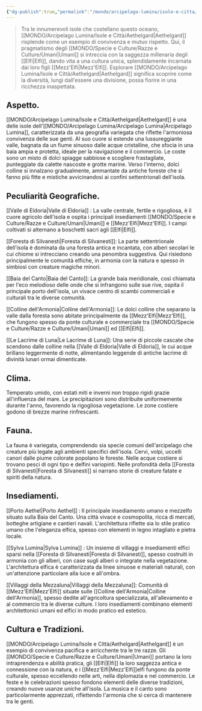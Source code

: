 ```yaml
---
{"dg-publish":true,"permalink":"/mondo/arcipelago-lumina/isole-e-citta/aethelgard/"}
---
```



> Tra le innumerevoli isole che costellano questo oceano, [[MONDO/Arcipelago Lumina/Isole e Città/Aethelgard\|Aethelgard]] risplende come un esempio di convivenza e mutuo rispetto. Qui, il pragmatismo degli [[MONDO/Specie e Culture/Razze e Culture/Umani\|Umani]] si intreccia con la saggezza millenaria degli [[Elfi\|Elfi]], dando vita a una cultura unica, splendidamente incarnata dai loro figli [[Mezz'Elfi\|Mezz'Elfi]]. Esplorare [[MONDO/Arcipelago Lumina/Isole e Città/Aethelgard\|Aethelgard]] significa scoprire come la diversità, lungi dall'essere una divisione, possa fiorire in una ricchezza inaspettata.

## Aspetto.

[[MONDO/Arcipelago Lumina/Isole e Città/Aethelgard\|Aethelgard]] è una delle isole dell'[[MONDO/Arcipelago Lumina/Arcipelago Lumina\|Arcipelago Lumina]], caratterizzata da una geografia variegata che riflette l'armoniosa convivenza delle sue genti. Al suo cuore si estende una lussureggiante valle, bagnata da un fiume sinuoso dalle acque cristalline, che sfocia in una baia ampia e protetta, ideale per la navigazione e il commercio. Le coste sono un misto di dolci spiagge sabbiose e scogliere frastagliate, punteggiate da calette nascoste e grotte marine. Verso l'interno, dolci colline si innalzano gradualmente, ammantate da antiche foreste che si fanno più fitte e mistiche avvicinandosi ai confini settentrionali dell'isola.

## Peculiarità Geografiche.

[[Valle di Eldoria\|Valle di Eldoria]] : La valle centrale, fertile e rigogliosa, è il cuore agricolo dell'isola e ospita i principali insediamenti [[MONDO/Specie e Culture/Razze e Culture/Umani\|Umani]] e [[Mezz'Elfi\|Mezz'Elfi]]. I campi coltivati si alternano a boschetti sacri agli [[Elfi\|Elfi]].

[[Foresta di Silvanesti\|Foresta di Silvanesti]]: La parte settentrionale dell'isola è dominata da una foresta antica e incantata, con alberi secolari le cui chiome si intrecciano creando una penombra suggestiva. Qui risiedono principalmente le comunità elfiche, in armonia con la natura e spesso in simbiosi con creature magiche minori.

[[Baia del Canto\|Baia del Canto]]: La grande baia meridionale, così chiamata per l'eco melodioso delle onde che si infrangono sulle sue rive, ospita il principale porto dell'isola, un vivace centro di scambi commerciali e culturali tra le diverse comunità.

[[Colline dell'Armonia\|Colline dell'Armonia]]: Le dolci colline che separano la valle dalla foresta sono abitate principalmente da [[Mezz'Elfi\|Mezz'Elfi]], che fungono spesso da ponte culturale e commerciale tra [[MONDO/Specie e Culture/Razze e Culture/Umani\|Umani]] ed [[Elfi\|Elfi]].

[[Le Lacrime di Luna\|Le Lacrime di Luna]]: Una serie di piccole cascate che scendono dalle colline nella [[Valle di Eldoria\|Valle di Eldoria]], le cui acque brillano leggermente di notte, alimentando leggende di antiche lacrime di divinità lunari ormai dimenticate.

## Clima.

Temperato umido, con estati miti e inverni non troppo rigidi grazie all'influenza del mare. Le precipitazioni sono distribuite uniformemente durante l'anno, favorendo la rigogliosa vegetazione. Le zone costiere godono di brezze marine rinfrescanti.

## Fauna.

La fauna è variegata, comprendendo sia specie comuni dell'arcipelago che creature più legate agli ambienti specifici dell'isola. Cervi, volpi, uccelli canori dalle piume colorate popolano le foreste. Nelle acque costiere si trovano pesci di ogni tipo e delfini variopinti. Nelle profondità della [[Foresta di Silvanesti\|Foresta di Silvanesti]] si narrano storie di creature fatate e spiriti della natura.

## Insediamenti.

[[Porto Aethel\|Porto Aethel]] : Il principale insediamento umano e mezzelfo situato sulla Baia del Canto. Una città vivace e cosmopolita, ricca di mercati, botteghe artigiane e cantieri navali. L'architettura riflette sia lo stile pratico umano che l'eleganza elfica, spesso con elementi in legno intagliato e pietra locale.

[[Sylva Lumina\|Sylva Lumina]] : Un insieme di villaggi e insediamenti elfici sparsi nella [[Foresta di Silvanesti\|Foresta di Silvanesti]], spesso costruiti in armonia con gli alberi, con case sugli alberi o integrate nella vegetazione. L'architettura elfica è caratterizzata da linee sinuose e materiali naturali, con un'attenzione particolare alla luce e all'ombra.

[[Villaggi della Mezzaluna\|Villaggi della Mezzaluna]]: Comunità di [[Mezz'Elfi\|Mezz'Elfi]] situate sulle [[Colline dell'Armonia\|Colline dell'Armonia]], spesso dedite all'agricoltura specializzata, all'allevamento e al commercio tra le diverse culture. I loro insediamenti combinano elementi architettonici umani ed elfici in modo pratico ed estetico.

## Cultura e Tradizioni.

[[MONDO/Arcipelago Lumina/Isole e Città/Aethelgard\|Aethelgard]] è un esempio di convivenza pacifica e arricchente tra le tre razze. Gli [[MONDO/Specie e Culture/Razze e Culture/Umani\|Umani]] portano la loro intraprendenza e abilità pratica, gli [[Elfi\|Elfi]] la loro saggezza antica e connessione con la natura, e i [[Mezz'Elfi\|Mezz'Elfi]]elfi fungono da ponte culturale, spesso eccellendo nelle arti, nella diplomazia e nel commercio. Le feste e le celebrazioni spesso fondono elementi delle diverse tradizioni, creando nuove usanze uniche all'isola. La musica e il canto sono particolarmente apprezzati, riflettendo l'armonia che si cerca di mantenere tra le genti.